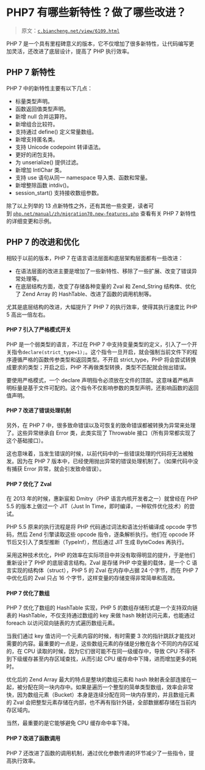 # PHP7 有哪些新特性？做了哪些改进？

> 原文：[`c.biancheng.net/view/6109.html`](http://c.biancheng.net/view/6109.html)

PHP 7 是一个具有里程碑意义的版本，它不仅增加了很多新特性，让代码编写更加灵活，还改进了底层设计，提高了 PHP 执行效率。

## PHP 7 新特性

PHP 7 中的新特性主要有以下几点：

*   标量类型声明。
*   函数返回值类型声明。
*   新增 null 合并运算符。
*   新增组合比较符。
*   支持通过 define() 定义常量数组。
*   新增支持匿名类。
*   支持 Unicode codepoint 转译语法。
*   更好的闭包支持。
*   为 unserialize() 提供过滤。
*   新增加 IntlChar 类。
*   支持 use 语句从同一 namespace 导入类、函数和常量。
*   新增整除函数 intdiv()。
*   session_start() 支持接收数组参数。

除了以上列举的 13 点新特性之外，还有其他一些变更，读者可到 [`php.net/manual/zh/migration70.new-features.php`](http://php.net/manual/zh/migration70.new-features.php) 查看有关 PHP 7 新特性的详细变更和示例。

## PHP 7 的改进和优化

相较于以前的版本，PHP 7 在语言语法层面和底层架构层面都有一些改进：

*   在语法层面的改进主要是增加了一些新特性、移除了一些扩展、改变了错误异常处理等。
*   在底层结构方面，改变了存储各种变量的 Zval 和 Zend_String 结构体、优化了 Zend Array 的 HashTable、改进了函数的调用机制等。

尤其是底层结构的改进，大幅提升了 PHP 7 的执行效率，使得其执行速度比 PHP 5 高出一倍左右。

#### PHP 7 引入了严格模式开关

PHP 是一个弱类型的语言，不过在 PHP 7 中支持变量类型的定义，引入了一个开关指令`declare(strict_type=1);`。这个指令一旦开启，就会强制当前文件下的程序遵循严格的函数传参类型和返回类型。不开启 strict_type，PHP 将会尝试转换成要求的类型；开启之后，PHP 不再做类型转换，类型不匹配就会抛出错误。

要使用严格模式，一个 declare 声明指令必须放在文件的顶部。这意味着严格声明标量是基于文件可配的。这个指令不仅影响参数的类型声明，还影响函数的返回值声明。

#### PHP 7 改进了错误处理机制

另外，在 PHP 7 中，很多致命错误以及可恢复的致命错误都被转换为异常来处理了。这些异常继承自 Error 类，此类实现了 Throwable 接口（所有异常都实现了这个基础接口）。

这也意味着，当发生错误的时候，以前代码中的一些错误处理的代码将无法被触发。因为在 PHP 7 版本中，已经使用抛出异常的错误处理机制了。（如果代码中没有捕获 Error 异常，就会引发致命错误）。

#### PHP 7 优化了 Zval

在 2013 年的时候，惠新宸和 Dmitry（PHP 语言内核开发者之一）就曾经在 PHP 5.5 的版本上做过一个 JIT（Just In Time，即时编译，一种软件优化技术）的尝试。

PHP 5.5 原来的执行流程是将 PHP 代码通过词法和语法分析编译成 opcode 字节码，然后 Zend 引擎读取这些 opcode 指令，逐条解析执行。他们在 opcode 环节后又引入了类型推断（TypeInf），然后通过 JIT 生成 ByteCodes 再执行。

采用这种技术优化，PHP 的效率在实际项目中并没有取得明显的提升，于是他们重新设计了 PHP 的底层语言结构。Zval 是存储 PHP 中变量的载体，是一个 C 语言实现的结构体（struct），PHP 5 的 Zval 在内存中占据 24 个字节，而在 PHP 7 中优化后的 Zval 只占 16 个字节，这样变量的存储变得非常简单和高效。

#### PHP 7 优化了数组

PHP 7 优化了数组的 HashTable 实现，PHP 5 的数组存储形式是一个支持双向链表的 HashTable，不仅支持通过数组的 key 来做 hash 映射访问元素，也能通过 foreach 以访问双向链表的方式遍历数组元素。

当我们通过 key 值访问一个元素内容的时候，有时需要 3 次的指针跳跃才能找对需要的内容。最重要的一点是，这些数组元素的存储是分散在各个不同的内存区域的，在 CPU 读取的时候，因为它们很可能不在同一级缓存中，导致 CPU 不得不到下级缓存甚至内存区域查找，从而引起 CPU 缓存命中下降，进而增加更多的耗时。

优化后的 Zend Array 最大的特点是整块的数组元素和 hash 映射表全部连接在一起，被分配在同一块内存中。如果是遍历一个整型的简单类型数组，效率会非常快，因为数组元素（Bucket）本身是连续分配在同一块内存里的，并且数组元素的 Zval 会把整型元素存储在内部，也不再有指针外链，全部数据都存储在当前内存区域内。

当然，最重要的是它能够避免 CPU 缓存命中率下降。

#### PHP 7 改进了函数调用

PHP 7 还改进了函数的调用机制，通过优化参数传递的环节减少了一些指令，提高执行效率。